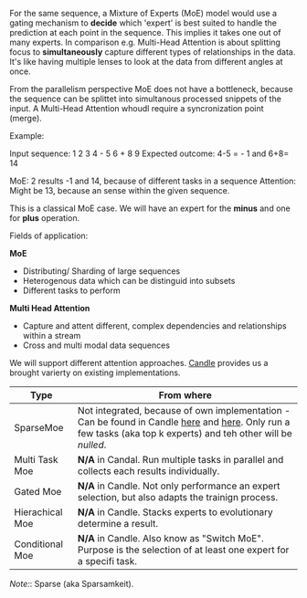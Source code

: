 For the same sequence, a Mixture of Experts (MoE) model would use a gating mechanism to **decide** which 'expert' is best suited to handle the prediction at each point in the sequence. This implies it takes one out of many experts. In comparison e.g. Multi-Head Attention is about splitting focus to **simultaneously** capture different types of relationships in the data. It's like having multiple lenses to look at the data from different angles at once. 

From the parallelism perspective MoE does not have a bottleneck, because the sequence can be splittet into simultanous processed snippets of the input. A Multi-Head Attention whoudl require a syncronization point (merge).

Example:

Input sequence: 1 2 3 4 - 5 6 + 8 9
Expected outcome: 4-5 = - 1 and 6+8= 14

MoE: 2 results -1 and 14, because of different tasks in a sequence 
Attention: Might be 13, because an sense within the given sequence. 

This is a classical MoE case. We will have an expert for the **minus** and one for **plus** operation. 


Fields of application:

**MoE**
- Distributing/ Sharding of large sequences
- Heterogenous data which can be distinguid into subsets 
- Different tasks to perform

**Multi Head Attention**
- Capture and attent different, complex dependencies and relationships within a stream 
- Cross and multi modal data sequences

We will support different attention approaches. [Candle](https://github.com/huggingface/candle) provides us a brought varierty on existing implementations. 

| Type                  | From where                                                                                        |  
|-----------------------|---------------------------------------------------------------------------------------------------|
| SparseMoe         | Not integrated, because of own implementation - Can be found in Candle [here](https://github.com/huggingface/candle/blob/main/candle-transformers/src/models/qwen2_moe.rs) and [here](https://github.com/huggingface/candle/blob/main/candle-transformers/src/models/mixtral.rs). Only run a few tasks (aka top k experts) and teh other will be *nulled*. |
| Multi Task Moe         | **N/A** in Candal. Run multiple tasks in parallel and collects each results individually. |
| Gated Moe         | **N/A** in Candle. Not only performance an expert selection, but also adapts the trainign process. |
| Hierachical Moe         | **N/A** in Candle. Stacks experts to evolutionary determine a result. |
| Conditional Moe         | **N/A** in Candle. Also know as "Switch MoE". Purpose is the selection of at least one expert for a specifi task. |

*Note:*: Sparse (aka Sparsamkeit).
